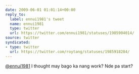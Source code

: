 ```yaml
---
date: 2009-06-01 01:01:14+00:00
reply_to:
  label: ennui1981's tweet
  name: ennui1981
  type: twitter
  url: https://twitter.com/ennui1981/statuses/1985904014/
source: twitter
syndicated:
- type: twitter
  url: https://twitter.com/roytang/statuses/1985918284/
---
```


[@ennui1981](https://twitter.com/ennui1981/) I thought may bago ka nang work? Nde pa start?